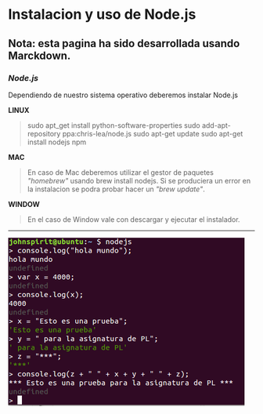 # Instalacion y uso de Node.js #
Nota: esta pagina ha sido desarrollada usando Marckdown.
--------------------------------------------------------

### ***Node.js***

Dependiendo de nuestro sistema operativo deberemos instalar Node.js

**LINUX**

> sudo apt_get install python-software-properties
> sudo add-apt-repository ppa:chris-lea/node.js
> sudo apt-get update
> sudo apt-get install nodejs npm

**MAC**

> En caso de Mac deberemos utilizar el gestor de paquetes *"homebrew"* usando brew install nodejs. 
Si se produciera un error en la instalacion se podra probar hacer un *"brew update"*.

**WINDOW**

> En el caso de Window vale con descargar y ejecutar el instalador.
***

![Imagen con alguna prueba de uso de node.js](images/fotonodejs.png)

[^1]: NOTA: Marckdown es un lenguaje de marcado ligero parecido al que se emplea en muchas wikis y basado originalmente en convenciones existentes en el carcado de los correos electronicos. Emplea texto plano, procurando que sea legible pero consiguientdo que se convierta en XHTML correctamente formateado

